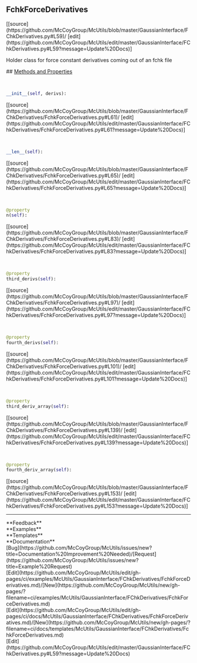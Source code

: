 ## <a id="McUtils.GaussianInterface.FChkDerivatives.FchkForceDerivatives">FchkForceDerivatives</a> 

<div class="docs-source-link" markdown="1">
[[source](https://github.com/McCoyGroup/McUtils/blob/master/GaussianInterface/FChkDerivatives.py#L59)/
[edit](https://github.com/McCoyGroup/McUtils/edit/master/GaussianInterface/FChkDerivatives.py#L59?message=Update%20Docs)]
</div>

Holder class for force constant derivatives coming out of an fchk file







<div class="collapsible-section">
 <div class="collapsible-section collapsible-section-header" markdown="1">
## <a class="collapse-link" data-toggle="collapse" href="#methods" markdown="1"> Methods and Properties</a> <a class="float-right" data-toggle="collapse" href="#methods"><i class="fa fa-chevron-down"></i></a>
 </div>
 <div class="collapsible-section collapsible-section-body collapse show" id="methods" markdown="1">
 
<a id="McUtils.GaussianInterface.FChkDerivatives.FchkForceDerivatives.__init__" class="docs-object-method">&nbsp;</a> 
```python
__init__(self, derivs): 
```
<div class="docs-source-link" markdown="1">
[[source](https://github.com/McCoyGroup/McUtils/blob/master/GaussianInterface/FChkDerivatives/FchkForceDerivatives.py#L61)/
[edit](https://github.com/McCoyGroup/McUtils/edit/master/GaussianInterface/FChkDerivatives/FchkForceDerivatives.py#L61?message=Update%20Docs)]
</div>


<a id="McUtils.GaussianInterface.FChkDerivatives.FchkForceDerivatives.__len__" class="docs-object-method">&nbsp;</a> 
```python
__len__(self): 
```
<div class="docs-source-link" markdown="1">
[[source](https://github.com/McCoyGroup/McUtils/blob/master/GaussianInterface/FChkDerivatives/FchkForceDerivatives.py#L65)/
[edit](https://github.com/McCoyGroup/McUtils/edit/master/GaussianInterface/FChkDerivatives/FchkForceDerivatives.py#L65?message=Update%20Docs)]
</div>


<a id="McUtils.GaussianInterface.FChkDerivatives.FchkForceDerivatives.n" class="docs-object-method">&nbsp;</a> 
```python
@property
n(self): 
```
<div class="docs-source-link" markdown="1">
[[source](https://github.com/McCoyGroup/McUtils/blob/master/GaussianInterface/FChkDerivatives/FchkForceDerivatives.py#L83)/
[edit](https://github.com/McCoyGroup/McUtils/edit/master/GaussianInterface/FChkDerivatives/FchkForceDerivatives.py#L83?message=Update%20Docs)]
</div>


<a id="McUtils.GaussianInterface.FChkDerivatives.FchkForceDerivatives.third_derivs" class="docs-object-method">&nbsp;</a> 
```python
@property
third_derivs(self): 
```
<div class="docs-source-link" markdown="1">
[[source](https://github.com/McCoyGroup/McUtils/blob/master/GaussianInterface/FChkDerivatives/FchkForceDerivatives.py#L97)/
[edit](https://github.com/McCoyGroup/McUtils/edit/master/GaussianInterface/FChkDerivatives/FchkForceDerivatives.py#L97?message=Update%20Docs)]
</div>


<a id="McUtils.GaussianInterface.FChkDerivatives.FchkForceDerivatives.fourth_derivs" class="docs-object-method">&nbsp;</a> 
```python
@property
fourth_derivs(self): 
```
<div class="docs-source-link" markdown="1">
[[source](https://github.com/McCoyGroup/McUtils/blob/master/GaussianInterface/FChkDerivatives/FchkForceDerivatives.py#L101)/
[edit](https://github.com/McCoyGroup/McUtils/edit/master/GaussianInterface/FChkDerivatives/FchkForceDerivatives.py#L101?message=Update%20Docs)]
</div>


<a id="McUtils.GaussianInterface.FChkDerivatives.FchkForceDerivatives.third_deriv_array" class="docs-object-method">&nbsp;</a> 
```python
@property
third_deriv_array(self): 
```
<div class="docs-source-link" markdown="1">
[[source](https://github.com/McCoyGroup/McUtils/blob/master/GaussianInterface/FChkDerivatives/FchkForceDerivatives.py#L139)/
[edit](https://github.com/McCoyGroup/McUtils/edit/master/GaussianInterface/FChkDerivatives/FchkForceDerivatives.py#L139?message=Update%20Docs)]
</div>


<a id="McUtils.GaussianInterface.FChkDerivatives.FchkForceDerivatives.fourth_deriv_array" class="docs-object-method">&nbsp;</a> 
```python
@property
fourth_deriv_array(self): 
```
<div class="docs-source-link" markdown="1">
[[source](https://github.com/McCoyGroup/McUtils/blob/master/GaussianInterface/FChkDerivatives/FchkForceDerivatives.py#L153)/
[edit](https://github.com/McCoyGroup/McUtils/edit/master/GaussianInterface/FChkDerivatives/FchkForceDerivatives.py#L153?message=Update%20Docs)]
</div>
 </div>
</div>












---


<div markdown="1" class="text-secondary">
<div class="container">
  <div class="row">
   <div class="col" markdown="1">
**Feedback**   
</div>
   <div class="col" markdown="1">
**Examples**   
</div>
   <div class="col" markdown="1">
**Templates**   
</div>
   <div class="col" markdown="1">
**Documentation**   
</div>
   <div class="col" markdown="1">
   
</div>
   <div class="col" markdown="1">
   
</div>
   <div class="col" markdown="1">
   
</div>
</div>
  <div class="row">
   <div class="col" markdown="1">
[Bug](https://github.com/McCoyGroup/McUtils/issues/new?title=Documentation%20Improvement%20Needed)/[Request](https://github.com/McCoyGroup/McUtils/issues/new?title=Example%20Request)   
</div>
   <div class="col" markdown="1">
[Edit](https://github.com/McCoyGroup/McUtils/edit/gh-pages/ci/examples/McUtils/GaussianInterface/FChkDerivatives/FchkForceDerivatives.md)/[New](https://github.com/McCoyGroup/McUtils/new/gh-pages/?filename=ci/examples/McUtils/GaussianInterface/FChkDerivatives/FchkForceDerivatives.md)   
</div>
   <div class="col" markdown="1">
[Edit](https://github.com/McCoyGroup/McUtils/edit/gh-pages/ci/docs/McUtils/GaussianInterface/FChkDerivatives/FchkForceDerivatives.md)/[New](https://github.com/McCoyGroup/McUtils/new/gh-pages/?filename=ci/docs/templates/McUtils/GaussianInterface/FChkDerivatives/FchkForceDerivatives.md)   
</div>
   <div class="col" markdown="1">
[Edit](https://github.com/McCoyGroup/McUtils/edit/master/GaussianInterface/FChkDerivatives.py#L59?message=Update%20Docs)   
</div>
   <div class="col" markdown="1">
   
</div>
   <div class="col" markdown="1">
   
</div>
   <div class="col" markdown="1">
   
</div>
</div>
</div>
</div>